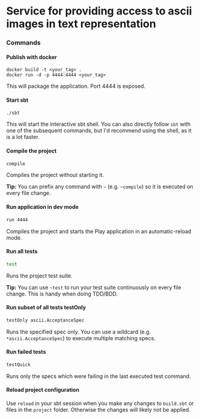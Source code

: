 # Service for providing access to ascii images in text representation

### Commands

#### Publish with docker

  ```
  docker build -t <your_tag> .
  docker run -d -p 4444:4444 <your_tag>
  ```

This will package the application. Port 4444 is exposed.

#### Start sbt

  ```bash
  ./sbt
  ```
 
This will start the interactive sbt shell. You can also directly follow `sbt` with one of the subsequent commands, but
I'd recommend using the shell, as it is a lot faster.


#### Compile the project

  ```bash
  compile
  ```
  
Compiles the project without starting it. 

**Tip:** You can prefix any command with `~` (e.g. `~compile`) so it is executed on every file change.


#### Run application in dev mode

  ```bash
  run 4444
  ```
  
Compiles the project and starts the Play application in an automatic-reload mode.


#### Run all tests

  ```bash
  test
  ```
  
Runs the project test suite.

**Tip:** You can use `~test` to run your test suite continuously on every file change. This is handy when doing TDD/BDD.


#### Run subset of all tests testOnly

  ```bash
  testOnly ascii.AcceptanceSpec
  ```
  
Runs the specified spec only. You can use a wildcard (e.g. `*ascii.AcceptanceSpec`) to execute multiple matching specs.


#### Run failed tests

  ```bash
  testQuick
  ```
  
Runs only the specs which were failing in the last executed test command.


#### Reload project configuration

Use `reload` in your sbt session when you make any changes to `build.sbt` 
or files in the `project` folder. Otherwise the changes will likely not be applied.
